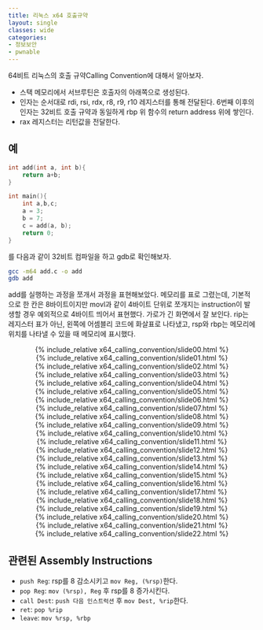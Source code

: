 ```yaml
---
title: 리눅스 x64 호출규약
layout: single
classes: wide
categories:
- 정보보안
- pwnable
---
```


64비트 리눅스의 호출 규약Calling Convention에 대해서 알아보자.

* 스택 메모리에서 서브루틴은 호출자의 아래쪽으로 생성된다.
* 인자는 순서대로 rdi, rsi, rdx, r8, r9, r10 레지스터를 통해 전달된다. 6번째 이후의 인자는 32비트 호출 규약과 동일하게 rbp 위 함수의 return address 위에 쌓인다.
* rax 레지스터는 리턴값을 전달한다.

## 예
```c
int add(int a, int b){
    return a+b;
}

int main(){
    int a,b,c;
    a = 3;
    b = 7;
    c = add(a, b);
    return 0;
}
```

를 다음과 같이 32비트 컴파일을 하고 gdb로 확인해보자.

```bash
gcc -m64 add.c -o add
gdb add
```


add를 실행하는 과정을 쪼개서 과정을 표현해보았다. 메모리를 표로 그렸는데, 기본적으로 한 칸은 8바이트이지만 movl과 같이 4바이트 단위로 쪼개지는 instruction이 발생할 경우 예외적으로 4바이트 띄어서 표현했다. 가로가 긴 화면에서 잘 보인다. rip는 레지스터 표가 아닌, 왼쪽에 어셈블리 코드에 화살표로 나타냈고, rsp와 rbp는 메모리에 위치를 나타낼 수 있을 때 메모리에 표시했다.
<link rel="stylesheet" href="https://unpkg.com/swiper/css/swiper.min.css">
<script src="https://unpkg.com/swiper/js/swiper.min.js"></script>
<style>
.swiper-slide{
display:flex;
justify-content:center;
}
</style>
<div class="swiper-container">
<div class="swiper-wrapper">

<div class="swiper-slide">
{% include_relative x64_calling_convention/slide00.html %}
</div>

<div class="swiper-slide">
{% include_relative x64_calling_convention/slide01.html %}
</div>

<div class="swiper-slide">
{% include_relative x64_calling_convention/slide02.html %}
</div>

<div class="swiper-slide">
{% include_relative x64_calling_convention/slide03.html %}
</div>

<div class="swiper-slide">
{% include_relative x64_calling_convention/slide04.html %}
</div>

<div class="swiper-slide">
{% include_relative x64_calling_convention/slide05.html %}
</div>

<div class="swiper-slide">
{% include_relative x64_calling_convention/slide06.html %}
</div>

<div class="swiper-slide">
{% include_relative x64_calling_convention/slide07.html %}
</div>

<div class="swiper-slide">
{% include_relative x64_calling_convention/slide08.html %}
</div>

<div class="swiper-slide">
{% include_relative x64_calling_convention/slide09.html %}
</div>

<div class="swiper-slide">
{% include_relative x64_calling_convention/slide10.html %}
</div>

<div class="swiper-slide">
{% include_relative x64_calling_convention/slide11.html %}
</div>

<div class="swiper-slide">
{% include_relative x64_calling_convention/slide12.html %}
</div>

<div class="swiper-slide">
{% include_relative x64_calling_convention/slide13.html %}
</div>

<div class="swiper-slide">
{% include_relative x64_calling_convention/slide14.html %}
</div>

<div class="swiper-slide">
{% include_relative x64_calling_convention/slide15.html %}
</div>

<div class="swiper-slide">
{% include_relative x64_calling_convention/slide16.html %}
</div>

<div class="swiper-slide">
{% include_relative x64_calling_convention/slide17.html %}
</div>

<div class="swiper-slide">
{% include_relative x64_calling_convention/slide18.html %}
</div>

<div class="swiper-slide">
{% include_relative x64_calling_convention/slide19.html %}
</div>

<div class="swiper-slide">
{% include_relative x64_calling_convention/slide20.html %}
</div>

<div class="swiper-slide">
{% include_relative x64_calling_convention/slide21.html %}
</div>

<div class="swiper-slide">
{% include_relative x64_calling_convention/slide22.html %}
</div>

</div>
<div class="swiper-pagination"></div>
</div>

<script>
new Swiper('.swiper-container',{
pagination : {
	el: '.swiper-pagination',
	type:'progressbar',
}
});
</script>

## 관련된 Assembly Instructions

* `push Reg`: rsp를 8 감소시키고 `mov Reg, (%rsp)`한다.
* `pop Reg`: `mov (%rsp), Reg` 후 rsp를 8 증가시킨다.
* `call Dest`: `push 다음 인스트럭션` 후 `mov Dest, %rip`한다.
* `ret`: `pop %rip`
* `leave`: `mov %rsp, %rbp`
